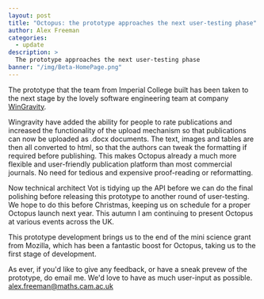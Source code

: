 ```yaml
---
layout: post
title: "Octopus: the prototype approaches the next user-testing phase"
author: Alex Freeman
categories:
  - update
description: >
  The prototype approaches the next user-testing phase
banner: "/img/Beta-HomePage.png"
---
```


The prototype that the team from Imperial College built has been taken to the next stage by the lovely software engineering team at company [WinGravity](https://www.wingravity.com).

Wingravity have added the ability for people to rate publications and increased the functionality of the upload mechanism so that publications can now be uploaded as .docx documents. The text, images and tables are then all converted to html, so that the authors can tweak the formatting if required before publishing. This makes Octopus already a much more flexible and user-friendly publication platform than most commercial journals. No need for tedious and expensive proof-reading or reformatting.

<!-- more -->

Now technical architect Vot is tidying up the API before we can do the final polishing before releasing this prototype to another round of user-testing. We hope to do this before Christmas, keeping us on schedule for a proper Octopus launch next year. This autumn I am continuing to present Octopus at various events across the UK.

This prototype development brings us to the end of the mini science grant from Mozilla, which has been a fantastic boost for Octopus, taking us to the first stage of development.

As ever, if you'd like to give any feedback, or have a sneak prevew of the prototype, do email me. We'd love to have as much user-input as possible. alex.freeman@maths.cam.ac.uk
